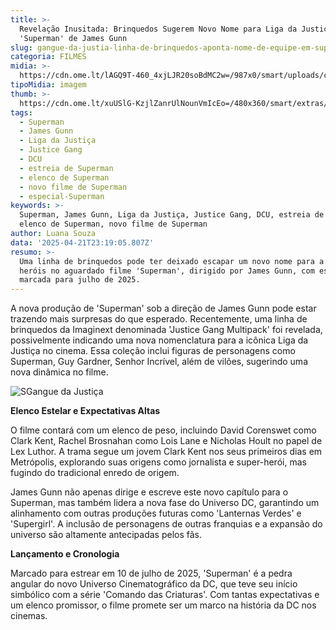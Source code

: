 ```yaml
---
title: >-
  Revelação Inusitada: Brinquedos Sugerem Novo Nome para Liga da Justiça em
  'Superman' de James Gunn
slug: gangue-da-justia-linha-de-brinquedos-aponta-nome-de-equipe-em-superman
categoria: FILMES
midia: >-
  https://cdn.ome.lt/lAGQ9T-460_4xjLJR20soBdMC2w=/987x0/smart/uploads/conteudo/fotos/lanterna-verde-guy-gardner-superman_nVTDZ2x.png
tipoMidia: imagem
thumb: >-
  https://cdn.ome.lt/xuUSlG-KzjlZanrUlNounVmIcEo=/480x360/smart/extras/conteudos/lanterna-verde-guy-gardner-superman_5JzlafZ.png
tags:
  - Superman
  - James Gunn
  - Liga da Justiça
  - Justice Gang
  - DCU
  - estreia de Superman
  - elenco de Superman
  - novo filme de Superman
  - especial-Superman
keywords: >-
  Superman, James Gunn, Liga da Justiça, Justice Gang, DCU, estreia de Superman,
  elenco de Superman, novo filme de Superman
author: Luana Souza
data: '2025-04-21T23:19:05.807Z'
resumo: >-
  Uma linha de brinquedos pode ter deixado escapar um novo nome para a equipe de
  heróis no aguardado filme 'Superman', dirigido por James Gunn, com estreia
  marcada para julho de 2025.
---
```


A nova produção de 'Superman' sob a direção de James Gunn pode estar trazendo mais surpresas do que esperado. Recentemente, uma linha de brinquedos da Imaginext denominada 'Justice Gang Multipack' foi revelada, possivelmente indicando uma nova nomenclatura para a icônica Liga da Justiça no cinema. Essa coleção inclui figuras de personagens como Superman, Guy Gardner, Senhor Incrível, além de vilões, sugerindo uma nova dinâmica no filme.

![SGangue da Justiça](/images/ganguedajustica.png)

**Elenco Estelar e Expectativas Altas**

O filme contará com um elenco de peso, incluindo David Corenswet como Clark Kent, Rachel Brosnahan como Lois Lane e Nicholas Hoult no papel de Lex Luthor. A trama segue um jovem Clark Kent nos seus primeiros dias em Metrópolis, explorando suas origens como jornalista e super-herói, mas fugindo do tradicional enredo de origem.

James Gunn não apenas dirige e escreve este novo capítulo para o Superman, mas também lidera a nova fase do Universo DC, garantindo um alinhamento com outras produções futuras como 'Lanternas Verdes' e 'Supergirl'. A inclusão de personagens de outras franquias e a expansão do universo são altamente antecipadas pelos fãs.

**Lançamento e Cronologia**

Marcado para estrear em 10 de julho de 2025, 'Superman' é a pedra angular do novo Universo Cinematográfico da DC, que teve seu início simbólico com a série 'Comando das Criaturas'. Com tantas expectativas e um elenco promissor, o filme promete ser um marco na história da DC nos cinemas.

